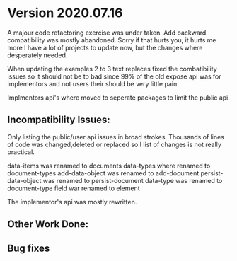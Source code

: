 # Version 2020.07.16

A majour code refactoring exercise was under taken. Add backward compatibility was mostly abandoned. Sorry if that hurts you, it hurts me more I have a lot of projects to update now, but the changes where desperately needed.

When updating the examples 2 to 3 text replaces fixed the combatibility issues so it should not be to bad since 99% of the old expose api was for implementors and not users their should be very little pain.

Implmentors api's where moved to seperate packages to limit the public api.

## Incompatibility Issues:

Only listing the public/user api issues in broad strokes. Thousands of lines of code was changed,deleted or replaced so I list of changes is not really practical.

data-items was renamed to documents
data-types where renamed to document-types
add-data-object was renamed to add-document
persist-data-object was renamed to persist-document
data-type was renamed to document-type
field war renamed to element


The implementor's api was mostly rewritten.

## Other Work Done:


## Bug fixes

